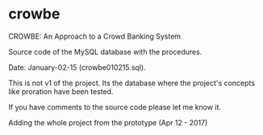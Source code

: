 # crowbe
CROWBE: An Approach to a Crowd Banking System 

Source code of the MySQL database with the procedures.

Date: January-02-15 (crowbe010215.sql).

This is not v1 of the project. Its the database where the project's concepts like proration have been tested.

If you have comments to the source code please let me know it.

Adding the whole project from the prototype (Apr 12 - 2017)
